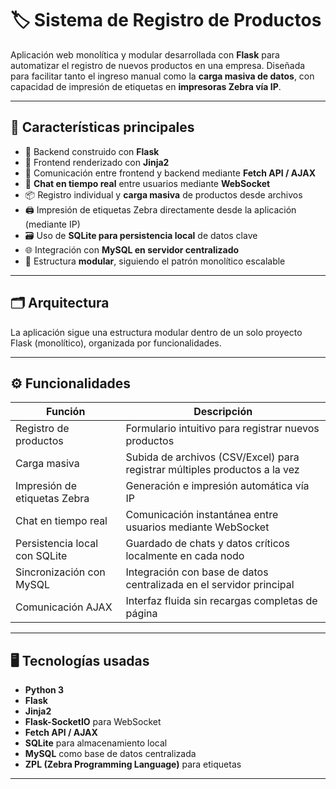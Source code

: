 # 🏷️ Sistema de Registro de Productos

Aplicación web monolítica y modular desarrollada con **Flask** para automatizar el registro de nuevos productos en una empresa. Diseñada para facilitar tanto el ingreso manual como la **carga masiva de datos**, con capacidad de impresión de etiquetas en **impresoras Zebra vía IP**.

---

## 🧩 Características principales

- 🔧 Backend construido con **Flask**
- 🎨 Frontend renderizado con **Jinja2**
- 🔄 Comunicación entre frontend y backend mediante **Fetch API / AJAX**
- 🧠 **Chat en tiempo real** entre usuarios mediante **WebSocket**
- 📦 Registro individual y **carga masiva** de productos desde archivos
- 🖨️ Impresión de etiquetas Zebra directamente desde la aplicación (mediante IP)
- 🗃️ Uso de **SQLite para persistencia local** de datos clave
- 🌐 Integración con **MySQL en servidor centralizado**
- 📁 Estructura **modular**, siguiendo el patrón monolítico escalable

---

## 🗂️ Arquitectura

La aplicación sigue una estructura modular dentro de un solo proyecto Flask (monolítico), organizada por funcionalidades.




---

## ⚙️ Funcionalidades

| Función                          | Descripción                                                                 |
|----------------------------------|-----------------------------------------------------------------------------|
| Registro de productos            | Formulario intuitivo para registrar nuevos productos                        |
| Carga masiva                    | Subida de archivos (CSV/Excel) para registrar múltiples productos a la vez |
| Impresión de etiquetas Zebra     | Generación e impresión automática vía IP                                   |
| Chat en tiempo real              | Comunicación instantánea entre usuarios mediante WebSocket                 |
| Persistencia local con SQLite    | Guardado de chats y datos críticos localmente en cada nodo                 |
| Sincronización con MySQL         | Integración con base de datos centralizada en el servidor principal        |
| Comunicación AJAX                | Interfaz fluida sin recargas completas de página                           |

---

## 🖥️ Tecnologías usadas

- **Python 3**
- **Flask**
- **Jinja2**
- **Flask-SocketIO** para WebSocket
- **Fetch API / AJAX**
- **SQLite** para almacenamiento local
- **MySQL** como base de datos centralizada
- **ZPL (Zebra Programming Language)** para etiquetas

---



